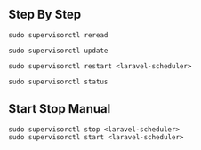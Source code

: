 ## Step By Step
```
sudo supervisorctl reread
```
```
sudo supervisorctl update
```
```
sudo supervisorctl restart <laravel-scheduler>
```
```
sudo supervisorctl status
```

## Start Stop Manual
```
sudo supervisorctl stop <laravel-scheduler>
sudo supervisorctl start <laravel-scheduler>
```
